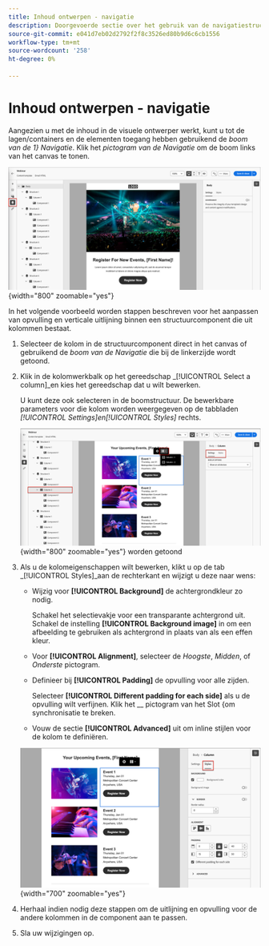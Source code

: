 ```yaml
---
title: Inhoud ontwerpen - navigatie
description: Doorgevoerde sectie over het gebruik van de navigatiestructuur voor het ontwerpen van inhoud
source-git-commit: e041d7eb02d2792f2f8c3526ed80b9d6c6cb1556
workflow-type: tm+mt
source-wordcount: '258'
ht-degree: 0%

---
```


# Inhoud ontwerpen - navigatie

Aangezien u met de inhoud in de visuele ontwerper werkt, kunt u tot de lagen/containers en de elementen toegang hebben gebruikend de _boom van de 1} Navigatie_. Klik het _pictogram van de Navigatie_ om de boom links van het canvas te tonen.

![ heb toegang tot de inhoudslagen ](../assets/content-design-shared/content-design-layers.png){width="800" zoomable="yes"}

In het volgende voorbeeld worden stappen beschreven voor het aanpassen van opvulling en verticale uitlijning binnen een structuurcomponent die uit kolommen bestaat.

1. Selecteer de kolom in de structuurcomponent direct in het canvas of gebruikend de _boom van de Navigatie_ die bij de linkerzijde wordt getoond.

1. Klik in de kolomwerkbalk op het gereedschap _[!UICONTROL Select a column]_en kies het gereedschap dat u wilt bewerken.

   U kunt deze ook selecteren in de boomstructuur. De bewerkbare parameters voor die kolom worden weergegeven op de tabbladen _[!UICONTROL Settings]_en_[!UICONTROL Styles]_ rechts.

   ![ de componenten van de Kolom die in de visuele ontwerper ](../assets/content-design-shared/content-design-layers-column-select.png){width="800" zoomable="yes"} worden getoond

1. Als u de kolomeigenschappen wilt bewerken, klikt u op de tab _[!UICONTROL Styles]_aan de rechterkant en wijzigt u deze naar wens:

   * Wijzig voor **[!UICONTROL Background]** de achtergrondkleur zo nodig.

     Schakel het selectievakje voor een transparante achtergrond uit. Schakel de instelling **[!UICONTROL Background image]** in om een afbeelding te gebruiken als achtergrond in plaats van als een effen kleur.

   * Voor **[!UICONTROL Alignment]**, selecteer de _Hoogste_, _Midden_, of _Onderste_ pictogram.
   * Definieer bij **[!UICONTROL Padding]** de opvulling voor alle zijden.

     Selecteer **[!UICONTROL Different padding for each side]** als u de opvulling wilt verfijnen. Klik het __ pictogram van het Slot {om synchronisatie te breken.

   * Vouw de sectie **[!UICONTROL Advanced]** uit om inline stijlen voor de kolom te definiëren.

   ![ verander de stijlen voor de geselecteerde kolom ](../assets/content-design-shared/content-design-layers-column-styles.png){width="700" zoomable="yes"}

1. Herhaal indien nodig deze stappen om de uitlijning en opvulling voor de andere kolommen in de component aan te passen.

1. Sla uw wijzigingen op.
